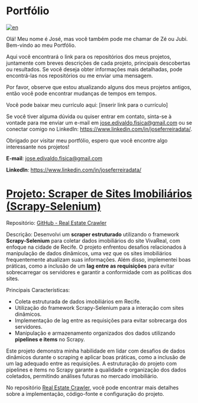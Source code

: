 # Portfólio
[![en](https://img.shields.io/badge/lang-en-red.svg)](https://github.com/jubiss/Porfolio/blob/main/README.md)

Olá! Meu nome é José, mas você também pode me chamar de Zé ou Jubi. Bem-vindo ao meu Portfólio.

Aqui você encontrará o link para os repositórios dos meus projetos, juntamente com breves descrições de cada projeto, principais descobertas ou resultados. 
Se você deseja obter informações mais detalhadas, pode encontrá-las nos repositórios ou me enviar uma mensagem.

Por favor, observe que estou atualizando alguns dos meus projetos antigos, então você pode encontrar mudanças de tempos em tempos.

Você pode baixar meu currículo aqui: [inserir link para o currículo]

Se você tiver alguma dúvida ou quiser entrar em contato, sinta-se à vontade para me enviar um e-mail em jose.edivaldo.fisica@gmail.com ou se conectar comigo no LinkedIn: https://www.linkedin.com/in/joseferreiradata/.

Obrigado por visitar meu portfólio, espero que você encontre algo interessante nos projetos!

**E-mail**: jose.edivaldo.fisica@gmail.com

**LinkedIn**: https://www.linkedin.com/in/joseferreiradata/



# [Projeto: Scraper de Sites Imobiliários (Scrapy-Selenium)](https://github.com/jubiss/real_estate_crawler)  


Repositório: [GitHub - Real Estate Crawler](https://github.com/jubiss/real_estate_crawler)

Descrição:
Desenvolvi um **scraper estruturado** utilizando o framework **Scrapy-Selenium** para coletar dados imobiliários do site VivaReal, com enfoque na cidade de Recife. O projeto enfrentou desafios relacionados à manipulação de dados dinâmicos, uma vez que os sites imobiliários frequentemente atualizam suas informações. Além disso, implementei boas práticas, como a inclusão de um **lag entre as requisições** para evitar sobrecarregar os servidores e garantir a conformidade com as políticas dos sites.

Principais Características:
- Coleta estruturada de dados imobiliários em Recife.
- Utilização do framework Scrapy-Selenium para a interação com sites dinâmicos.
- Implementação de lag entre as requisições para evitar sobrecarga dos servidores.
- Manipulação e armazenamento organizados dos dados utilizando **pipelines e items** no Scrapy.

Este projeto demonstra minha habilidade em lidar com desafios de dados dinâmicos durante o scraping e aplicar boas práticas, como a inclusão de um lag adequado entre as requisições. A estruturação do projeto com pipelines e items no Scrapy garante a qualidade e organização dos dados coletados, permitindo análises futuras no mercado imobiliário.

No repositório [Real Estate Crawler](https://github.com/jubiss/real_estate_crawler), você pode encontrar mais detalhes sobre a implementação, código-fonte e configuração do projeto.

